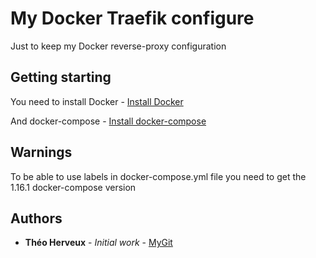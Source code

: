 # My Docker Traefik configure

Just to keep my Docker reverse-proxy configuration 

## Getting starting

You need to install Docker - [Install Docker](https://docs.docker.com/engine/installation/#server)

And docker-compose - [Install docker-compose](https://docs.docker.com/compose/install/#install-compose)

## Warnings

To be able to use labels in docker-compose.yml file you need to get the 1.16.1 docker-compose version

## Authors

* **Théo Herveux** - *Initial work* - [MyGit](https://github.com/Hurobaki)
